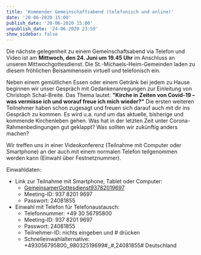 ```yaml
---
title: 'Kommender Gemeinschaftsabend (telefonisch und online)'
date: '20-06-2020 15:00'
publish_date: '20-06-2020 15:00'
unpublish_date: '24-06-2020 23:59'
show_sidebar: false
---
```


Die nächste gelegenheit zu einem Gemeinschaftsabend via Telefon und Video ist am **Mittwoch, den 24. Juni um 19.45 Uhr** im Anschluss an unseren Mittwochgottesdienst. Die St.-Michaels-Heim-Gemeinden laden zu diesem fröhlichen Beisammensein virtuell und telefonisch ein. 

Neben einem gemütlichen Essen oder einem Getränk bei jedem zu Hause beginnen wir unser Gespräch mit Gedankenanregungen zur Einleitung von Christoph Schal-Breite. Das Thema lautet: **"Kirche in Zeiten von Covid-19 – was vermisse ich und worauf freue ich mich wieder?"** Die ersten weiteren Teilnehmer haben schon zugesagt und freuen sich darauf auch mit dir ins Gespräch zu kommen. Es wird u.a. rund um das aktuelle, bisherige und kommende Kirchenleben gehen. Was hat in der letzten Zeit unter Corona-Rahmenbedingungen gut geklappt? Was sollten wir zukünftig anders machen?

Wir treffen uns in einer Videokonferenz (Teilnahme mit Computer oder Smartphone) an der auch mit einem normalen Telefon teilgenommen werden kann (Einwahl über Festnetznummer).

Einwahldaten:
* Link zur Teilnahme mit Smartphone, Tablet oder Computer:
	* [GemeinsamerGottesdienst93782019697](https://uni-potsdam.zoom.us/j/93782019697)
	* Meeting-ID: 937 8201 9697
	* Passwort: 24081855
* Einwahl mit Telefon für Telefonaustausch:
	* Telefonnummer: +49 30 56795800
	* Meeting-ID: 937 8201 9697
	* Passwort: 24081855
	* Teilnehmer-ID: nichts eingeben und # drücken
	* Schnelleinwahlalternative: +493056795800,,98032519699#,,#,24081855# Deutschland